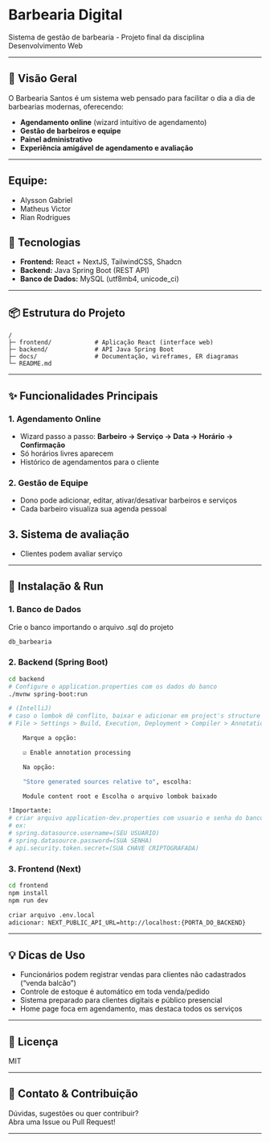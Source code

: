 # Barbearia Digital

Sistema de gestão de barbearia - Projeto final da disciplina Desenvolvimento Web

---

## 🚀 Visão Geral

O Barbearia Santos é um sistema web pensado para facilitar o dia a dia de barbearias modernas, oferecendo:

- **Agendamento online** (wizard intuitivo de agendamento)
- **Gestão de barbeiros e equipe**
- **Painel administrativo**
- **Experiência amigável de agendamento e avaliação**

---

## Equipe:
- Alysson Gabriel
- Matheus Victor
- Rian Rodrigues

## 🧩 Tecnologias

- **Frontend:** React + NextJS, TailwindCSS, Shadcn
- **Backend:** Java Spring Boot (REST API)
- **Banco de Dados:** MySQL (utf8mb4, unicode_ci)

---

## 📦 Estrutura do Projeto

```
/
├─ frontend/            # Aplicação React (interface web)
├─ backend/             # API Java Spring Boot
├─ docs/                # Documentação, wireframes, ER diagramas
└─ README.md
```

---

## ✨ Funcionalidades Principais

### 1. Agendamento Online
- Wizard passo a passo: **Barbeiro → Serviço → Data → Horário → Confirmação**
- Só horários livres aparecem
- Histórico de agendamentos para o cliente

### 2. Gestão de Equipe
- Dono pode adicionar, editar, ativar/desativar barbeiros e serviços
- Cada barbeiro visualiza sua agenda pessoal

## 3. Sistema de avaliação
- Clientes podem avaliar serviço

---

## 🔧 Instalação & Run

### 1. Banco de Dados

Crie o banco importando o arquivo .sql do projeto

```sql
db_barbearia
```

### 2. Backend (Spring Boot)

```bash
cd backend
# Configure o application.properties com os dados do banco
./mvnw spring-boot:run

# (IntelliJ)
# caso o lombok dê conflito, baixar e adicionar em project's structure (lib)
# File > Settings > Build, Execution, Deployment > Compiler > Annotation Processors

    Marque a opção:

    ☑ Enable annotation processing

    Na opção:

    "Store generated sources relative to", escolha:

    Module content root e Escolha o arquivo lombok baixado

!Importante:
# criar arquivo application-dev.properties com usuario e senha do banco, além da chave jwt
# ex:
# spring.datasource.username=(SEU USUARIO)
# spring.datasource.password=(SUA SENHA)
# api.security.token.secret=(SUA CHAVE CRIPTOGRAFADA)
```

### 3. Frontend (Next)

```bash
cd frontend
npm install
npm run dev

criar arquivo .env.local
adicionar: NEXT_PUBLIC_API_URL=http://localhost:{PORTA_DO_BACKEND}
```
---

## 💡 Dicas de Uso

- Funcionários podem registrar vendas para clientes não cadastrados (“venda balcão”)
- Controle de estoque é automático em toda venda/pedido
- Sistema preparado para clientes digitais e público presencial
- Home page foca em agendamento, mas destaca todos os serviços

---

## 📄 Licença

MIT

---

## 📣 Contato & Contribuição

Dúvidas, sugestões ou quer contribuir?  
Abra uma Issue ou Pull Request!

---
